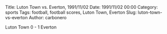 Title: Luton Town vs. Everton, 1991/11/02
Date: 1991/11/02 00:00
Category: sports
Tags: football, football scores, Luton Town, Everton
Slug: luton-town-vs-everton
Author: carbonero


Luton Town 0 - 1 Everton
